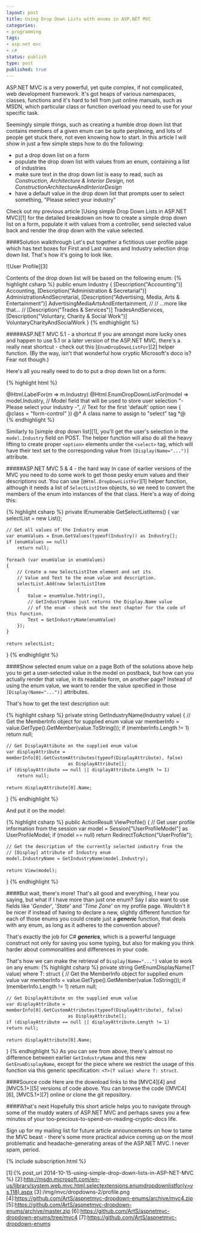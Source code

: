```yaml
---
layout: post
title: Using Drop Down Lists with enums in ASP.NET MVC
categories:
- programming
tags:
- asp.net mvc
- c#
status: publish
type: post
published: true
---
```

ASP.NET MVC is a very powerful, yet quite complex, if not complicated, web development framework.
It's got heaps of various namespaces, classes, functions and it's hard to tell from just online
manuals, such as MSDN, which particular class or function overload you need to use for your specific
task.

Seemingly simple things, such as creating a humble drop down list that contains members of a given
enum can be quite perplexing, and lots of people get stuck there, not even knowing how to start.
In this article I will show in just a few simple steps how to do the following:

- put a drop down list on a form
- populate the drop down list with values from an enum, containing a list of industries
- make sure text in the drop down list is easy to read, such as _Construction, Architecture & Interior Design_, not _ConstructionArchitectureAndInteriorDesign_
- have a default value in the drop down list that prompts user to select something, "Please select your industry"

Check out my previous article [Using simple Drop Down Lists in ASP.NET MVC][1] for the detailed
breakdown on how to create a simple drop down list on a form, populate it with values from a
controller, send selected value back and render the drop down with the value selected.

####Solution walkthrough
Let's put together a fictitious user profile page which has text boxes for First and Last names and
Industry selection drop down list. That's how it's going to look like.

<p class="center" markdown="1">
    ![User Profile][3]
</p>

Contents of the drop down list will be based on the following enum:
{% highlight csharp %}
public enum Industry
{
    [Description("Accounting")]
    Accounting,
    [Description("Administration & Secretarial")]
    AdministrationAndSecretarial,
    [Description("Advertising, Media, Arts & Entertainment")]
    AdvertisingMediaArtsAndEntertainment,
    //
    // ...more like that...
    //
    [Description("Trades & Services")]
    TradesAndServices,
    [Description("Voluntary, Charity & Social Work")]
    VoluntaryCharityAndSocialWork
}
{% endhighlight %}

#####ASP.NET MVC 5.1 - a shortcut
If you are amongst more lucky ones and happen to use 5.1 or a later version of the ASP.NET MVC,
there's a really neat shortcut - check out this [`EnumDropDownListFor`][2] helper function. (By the
way, isn't that wonderful how cryptic Microsoft's doco is? Fear not though.)

Here's all you really need to do to put a drop down list on a form:

{% highlight html %}
<div class="form-group">
@Html.LabelFor(m => m.Industry)
@Html.EnumDropDownListFor(model => model.Industry, // Model field that will be used to store user selection
                            "- Please select your industry -", // Text for the first 'default' option
                            new { @class = "form-control" })  @* A class name to assign to "select" tag *@
</div>
{% endhighlight %}

Similarly to [simple drop down list][1], you'll get the user's selection in the `model.Industry`
field on POST. The helper function will also do all the heavy lifting to create proper `<option>`
elements under the `<select>` tag, which will have their text set to the corresponding value from
`[Display(Name="...")]` attribute.

#####ASP.NET MVC 5 & 4 - the hard way
In case of earlier versions of the MVC you need to do some work to get those pesky enum values and
their descriptions out. You can use [`@Html.DropDownListFor`][1] helper function, although it needs 
a list of `SelectListItem` objects, so we need to convert the members of the enum into instances of the
that class. Here's a way of doing this:

{% highlight csharp %}
private IEnumerable<SelectListItem> GetSelectListItems()
{
    var selectList = new List<SelectListItem>();

    // Get all values of the Industry enum
    var enumValues = Enum.GetValues(typeof(Industry)) as Industry[];
    if (enumValues == null)
        return null;

    foreach (var enumValue in enumValues)
    {
        // Create a new SelectListItem element and set its 
        // Value and Text to the enum value and description.
        selectList.Add(new SelectListItem
        {
            Value = enumValue.ToString(),
            // GetIndustryName just returns the Display.Name value
            // of the enum - check out the next chapter for the code of this function.
            Text = GetIndustryName(enumValue)
        });
    }

    return selectList;
}
{% endhighlight %}

####Show selected enum value on a page
Both of the solutions above help you to get a user-selected value in the model on postback, but how
can you actually render that value, in its readable form, on another page? Instead of using the enum
value, we want to render the value specified in those `[Display(Name="...")]` attributes.

That's how to get the text description out:

{% highlight csharp %}
private string GetIndustryName(Industry value)
{
    // Get the MemberInfo object for supplied enum value
    var memberInfo = value.GetType().GetMember(value.ToString());
    if (memberInfo.Length != 1)
        return null;

    // Get DisplayAttibute on the supplied enum value
    var displayAttribute = memberInfo[0].GetCustomAttributes(typeof(DisplayAttribute), false)
                           as DisplayAttribute[];
    if (displayAttribute == null || displayAttribute.Length != 1)
        return null;

    return displayAttribute[0].Name;
}
{% endhighlight %}

And put it on the model:

{% highlight csharp %}
public ActionResult ViewProfile()
{
    // Get user profile information from the session
    var model = Session["UserProfileModel"] as UserProfileModel;
    if (model == null)
        return RedirectToAction("UserProfile");

    // Get the description of the currently selected industry from the 
    // [Display] attribute of Industry enum
    model.IndustryName = GetIndustryName(model.Industry);

    return View(model);
}
{% endhighlight %}

####But wait, there's more!
That's all good and everything, I hear you saying, but what if I have more than just one enum? Say I
also want to use fields like '_Gender_', '_State_' and '_Time Zone_' on my profile page.  Wouldn't
it be nicer if instead of having to declare a new, slightly different function for each of those
enums you could create just a **_generic_** function, that deals with any enum, as long as it
adheres to the convention above?

That's exactly the job for C# **_generics_**, which is a powerful language construct not only for
saving you some typing, but also for making you think harder about commonalities and differences in your
code.

That's how we can make the retrieval of `Display[Name="..."]` value to work on any enum:
{% highlight csharp %}
private string GetEnumDisplayName<T>(T value) where T: struct
{
    // Get the MemberInfo object for supplied enum value
    var memberInfo = value.GetType().GetMember(value.ToString());
    if (memberInfo.Length != 1)
    return null;

    // Get DisplayAttibute on the supplied enum value
    var displayAttribute = memberInfo[0].GetCustomAttributes(typeof(DisplayAttribute), false)
                           as DisplayAttribute[];
    if (displayAttribute == null || displayAttribute.Length != 1)
    return null;

    return displayAttribute[0].Name;
}
{% endhighlight %}
As you can see from above, there's almost no difference between earlier `GetIndustryName` and this
new `GetEnumDisplayName`, except for the piece where we restrict the usage of this function via this
generic specification: `<T>(T value) where T: struct`.

####Source code
Here are the download links to the [MVC4][4] and [MVC5.1+][5] versions of code above. You can
browse the code ([MVC4][6], [MVC5.1+][7] online or clone the git repository.

####What's next
Hopefully this short article helps you to navigate through some of the muddy waters of ASP.NET MVC
and perhaps saves you a few minutes of your too-precious-to-spend-on-reading-cryptic-docs life.

Sign up for my mailing list for future article announcements on how to tame the MVC beast - there's
some more practical advice coming up on the most problematic and headache-generating areas of the ASP.NET
MVC. I never spam, period.

{% include subscription.html %}

[1]:{% post_url 2014-10-15-using-simple-drop-down-lists-in-ASP-NET-MVC %}
[2]:http://msdn.microsoft.com/en-us/library/system.web.mvc.html.selectextensions.enumdropdownlistfor(v=vs.118).aspx
[3]:/img/mvc/dropdowns-2/profile.png
[4]:https://github.com/ArtS/aspnetmvc-dropdown-enums/archive/mvc4.zip
[5]:https://github.com/ArtS/aspnetmvc-dropdown-enums/archive/master.zip
[6]:https://github.com/ArtS/aspnetmvc-dropdown-enums/tree/mvc4
[7]:https://github.com/ArtS/aspnetmvc-dropdown-enums
